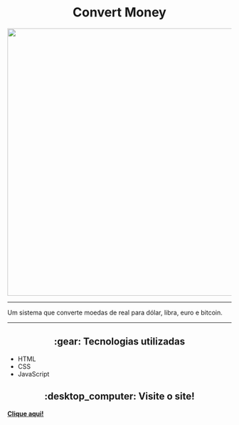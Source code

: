 <h1 align="center"> Convert Money </h1>
<p align="center">
  <img width="600px" src="https://github.com/gaabssantos/convert-money/assets/114118591/8c806d25-d18c-44e5-a9ec-c0c5f109be86">
</p>
<hr>
<p> Um sistema que converte moedas de real para dólar, libra, euro e bitcoin. </p>
<hr>
<h2 align="center"> :gear: Tecnologias utilizadas </h2>

<ul>
  <li>HTML</li>
  <li>CSS</li>
  <li>JavaScript</li>
</ul>
<h2 align="center"> :desktop_computer: Visite o site! </h2>
<p><strong><a href="https://convertor-moedas.netlify.app/">Clique aqui!</a></strong></p>
